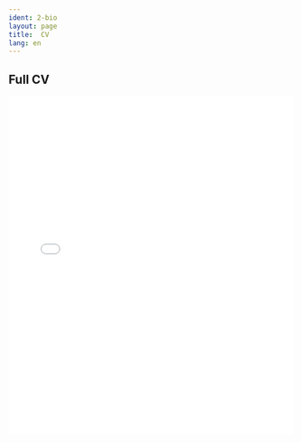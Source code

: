 ```yaml
---
ident: 2-bio
layout: page
title:  CV
lang: en
---
```

## Full CV

<embed src="/cv/Curriculum vitæ.pdf" width="100%" height="600px" type="application/pdf">


<script>
    // URL of PDF document
    var url = '/cv/Curriculum vitæ.pdf';

    // Load the PDF document
    pdfjsLib.getDocument(url).promise.then(function(pdf) {
        // Get the first page
        pdf.getPage(1).then(function(page) {
            var scale = 1.5;
            var viewport = page.getViewport({scale: scale});

            // Get canvas element
            var canvas = document.getElementById('pdf-canvas');
            var context = canvas.getContext('2d');
            canvas.height = viewport.height;
            canvas.width = viewport.width;

            // Render PDF page into canvas context
            var renderContext = {
                canvasContext: context,
                viewport: viewport
            };
            page.render(renderContext);
        });
    });
</script>

